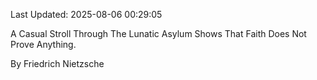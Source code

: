 Last Updated: 2025-08-06 00:29:05

A Casual Stroll Through The Lunatic Asylum Shows That Faith Does Not Prove Anything.

By Friedrich Nietzsche